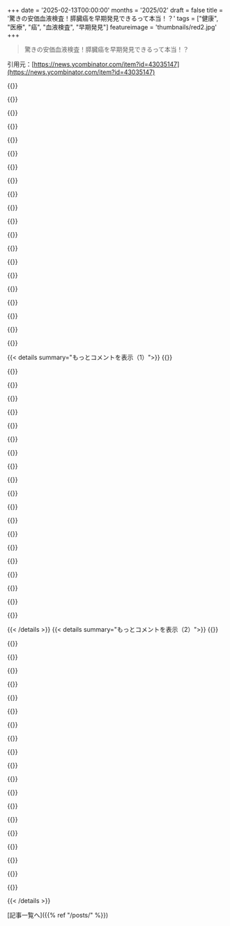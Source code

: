 +++
date = '2025-02-13T00:00:00'
months = '2025/02'
draft = false
title = '驚きの安価血液検査！膵臓癌を早期発見できるって本当！？'
tags = ["健康", "医療", "癌", "血液検査", "早期発見"]
featureimage = 'thumbnails/red2.jpg'
+++

> 驚きの安価血液検査！膵臓癌を早期発見できるって本当！？

引用元：[https://news.ycombinator.com/item?id=43035147](https://news.ycombinator.com/item?id=43035147)

{{<matomeQuote body="残念ながら、グループの資金源は以下の通り。<br>「National Cancer Institute: P30CA069533」<br>おそらく彼らの活動は中断されていて、現在の政権によるNIHの間接費がないため、閉鎖の可能性も高いかな。" userName="caycep" createdAt="2025-02-13T19:50:40" color="">}}

{{<matomeQuote body="NIHの助成金の間接費って正確にはどれぐらいなん？あまり詳しくないから意見はないけど、研究大学の豪華な施設や高い管理スタッフのレベルを見ると、無駄があるかもって気がする。<br>他の有名な研究者たちは、この変化が実際の研究にもっと資金を振り分けられるからプラスだって言ってるし、誰を信じたらいいかわからないわ。" userName="nradov" createdAt="2025-02-13T22:37:37" color="">}}

{{<matomeQuote body="昨年、このサイトでアメリカの大学の官僚や管理スタッフの数が増えてるっていう記事があったよね。確か、管理スタッフの割合が教職員や学生を超えたとかそんな感じ。<br>僕も信じるべき人がわからないけど、最近のカットは5年前に戻るだけで、そこまでショックではないかな。古い視点から見たら、60％の間接費が50年、20年、5年と続いてきたのかどうか、知りたいね。" userName="jasonfarnon" createdAt="2025-02-14T00:22:26" color="">}}

{{<matomeQuote body="この件について直感的には2つの点があるよ。まず「豪華」って無駄っぽいけど、それが意図的な表現だってのは同意する。<br>それって全体予算のほんの一部だと思うけど、非科学系の人にとっては最も目に見える部分なんじゃないかな。" userName="Jedd" createdAt="2025-02-13T23:30:49" color="">}}

{{<matomeQuote body="注目の医療研究者で腫瘍学者のDr. Vinay Prasadは、この話の一人だと思う。彼の発言が正しいかどうかはわからないけど、システムについてはかなり知識があるみたい。" userName="nradov" createdAt="2025-02-14T02:27:26" color="#45d325">}}

{{<matomeQuote body="Ah、Dr. Vinay Prasad、Robert Kennedy Jr.の大ファンだよね。ワクチン義務付けを第三帝国に例えたこともあるし、なかなかニュアンスのあるバランスの取れた個人だ。" userName="LunaSea" createdAt="2025-02-14T13:17:30" color="">}}

{{<matomeQuote body="その記事について具体的なコメントがあるの？それとも、低レベルな個人攻撃的なスラングで終わりにするつもりなの？" userName="nradov" createdAt="2025-02-14T15:14:10" color="">}}

{{<matomeQuote body="Prasadのメタデータは重要なデータだね。彼が基本的なCOVID疫学の科学を間違えているなら、彼が提唱する情報の信頼性には影響がある。<br>彼は大学の間接費を「豪華」と呼んでるけど、それがどのようにNIHと大学がこの額を交渉したかの具体的な理由はあまり触れてない感じがする。" userName="caycep" createdAt="2025-02-14T18:35:19" color="">}}

{{<matomeQuote body="ところで、LunaSeaの返信は僕が下書きした内容にほぼ一致してたけど、削除したんだ。<br>caycepが物流や財政、最近の公の発言がその人の信頼性や中立性を評価する理由になるって詳細に説明してくれてる。<br>もしこの人だけを引用して「誰を信じるかわからない」というなら、疑いは残るよ。" userName="Jedd" createdAt="2025-02-14T23:21:14" color="">}}

{{<matomeQuote body="その資金が豪華な建物の建設にどれほど使われてるかは驚きだな。名前を刻みたいドナーはそれをやりたがる。<br>教授たちやポスドクたちは多くの分野で産業界でより多く稼げるから、大学が魅力的に見えるようにすること自体はわかるよ。" userName="adambatkin" createdAt="2025-02-13T23:38:48" color="">}}

{{<matomeQuote body="自分は26年の高等教育に従事してて、そのうち約10年は二つの大規模研究大学（1つは公立、1つは私立）で働いてた。<br>間接費は行政（コンプライアンス、法務、人事など）の管理費、施設管理や研究室が機能するために必要なものだよ。豪華な施設を建設するために研究助成金の間接費を使ってない、勘違いしてるんじゃない？" userName="natebc" createdAt="2025-02-13T23:35:06" color="#38d3d3">}}

{{<matomeQuote body="確かに、民間企業では従業員を雇うのにかかるコストは1.4～1.6倍になるんだ。NIHの間接費もそれに似てるね。" userName="caycep" createdAt="2025-02-13T23:37:19" color="">}}

{{<matomeQuote body="なるほどね、じゃあ間接的な最適な割合ってどのくらいなの？NIHは以前それを低く設定してたのか、高すぎたのか、ちょうど良かったのかを知りたいな。何か定量化する方法はあるのかな？" userName="nradov" createdAt="2025-02-14T00:35:57" color="">}}

{{<matomeQuote body="ローカルまたはグローバルな最適解は見つからないと思うけど、経験や専門知識がない判断者がドラスティックな変更をするのは、良い結果より悪い結果をもたらしやすいよ。" userName="sympil" createdAt="2025-02-14T01:57:39" color="">}}

{{<matomeQuote body="誰か、活動を止めなきゃいけないグループを特定して、アメリカの外のグループとマッチングできるエージェントを作れないかな？これで他のグループやラボが引き継いでくれると彼らの活動が続けられるかもしれない。" userName="baxtr" createdAt="2025-02-13T22:28:39" color="">}}

{{<matomeQuote body="良いアイデアだね。アメリカの有権者や納税者が（代理的に）それにお金を支払う気がないなら、他でお金を出してくれる人を見つければいいんじゃない？" userName="hammock" createdAt="2025-02-13T23:03:36" color="">}}

{{<matomeQuote body="本当に気になるんだけど、何でこの考えをマイナス評定するの？" userName="baxtr" createdAt="2025-02-13T22:43:35" color="">}}

{{<matomeQuote body="次回の選挙の時にこれを思い出してね。" userName="boplicity" createdAt="2025-02-13T21:22:34" color="">}}

{{<matomeQuote body="HNの人たちが覚えてるだけじゃダメなんだ。アメリカの問題は、有権者が教育を受けた層と受けてない層に分かれてること。受けてない層は重要な問題を深く理解せずに投票してて、簡単に“文化戦争”を使ったトピックで影響を受ける。53%のアメリカ人が現政権のパフォーマンスを支持してる理由は何なの？この53%にどうやって説明すればいい？それが課題だよ。" userName="breadwinner" createdAt="2025-02-13T22:18:29" color="#ff33a1">}}

{{<matomeQuote body="“馬鹿な人たちはトランプが好きで政策を理解してなくて、簡単に影響を受ける。賢い人（私のような）はカマラが好きでみんなにとって最良のことを知っている。どうやって彼らに説明したらいい？”ハッカーニュースはただのレディットのスローモーション。" userName="poisonarena" createdAt="2025-02-14T11:11:48" color="">}}

{{< details summary="もっとコメントを表示（1）">}}
{{<matomeQuote body="教育レベルの違いは明らかな事実だよ。見てみて：<br>https://www.pbs.org/newshour/politics/trump-overwhelmingly-l...<br>数字は疑いようがない。都市の投票者は（より教育を受けた傾向がある）圧倒的に一方向に投票し、農村の投票者は別の方向へ。理由は話し合えるけど、もしこれが事実だと認めないなら、どうやって議論するの？" userName="breadwinner" createdAt="2025-02-14T13:16:35" color="">}}

{{<matomeQuote body="議論することで相手と理解し合えると思うんだけど、反論に対してすごく攻撃的だったり、ただの意見の押し付けみたいなのが返ってきて、ちょっと怖かった。議論が活発なのは好きだし、みんなが礼儀正しくあれば楽しいよね。" userName="zo1" createdAt="2025-02-15T10:18:49" color="">}}

{{<matomeQuote body="もしその懸念が本当なら、民主党は重要な問題に集中すればいいのに、なんでそんな文化的な問題ばかり押してるんだろう？それが反発を招いてると思う。" userName="TsiCClawOfLight" createdAt="2025-02-14T20:08:19" color="">}}

{{<matomeQuote body="今の民主党は中心に寄って、文化的価値観を緩めるべきだと思うよ。そうすれば中流や低所得者が関心のある問題に取り組めるはず。" userName="breadwinner" createdAt="2025-02-14T21:20:48" color="">}}

{{<matomeQuote body="でも彼らが学んだ結果はそうじゃないみたい。カマラは右に行きすぎたとか思ってるみたいで、その価値観がすごく重要だと思ってるんだよ。私は都会から田舎に引っ越したけど、同じように考える人も多いよ。" userName="TsiCClawOfLight" createdAt="2025-02-15T07:48:31" color="">}}

{{<matomeQuote body="私は分権の原則を信じている。家族をしっかり育てられなければ、将来の大きな問題は解決できないよ。大きな問題を優先することで、社会の基盤が崩れるのはダメだと思う。" userName="TsiCClawOfLight" createdAt="2025-02-15T18:27:00" color="">}}

{{<matomeQuote body="がんばってるよ、応援してる！" userName="biohcacker84" createdAt="2025-02-14T04:21:05" color="">}}

{{<matomeQuote body="これとそれ以外もたくさん！" userName="pstuart" createdAt="2025-02-13T21:23:43" color="">}}

{{<matomeQuote body="79％の精度なんて役立たず！" userName="nahnahno" createdAt="2025-02-13T23:48:21" color="">}}

{{<matomeQuote body="CTや MRI で見つけられる時点じゃ遅いんじゃないかと思う。でもこの血液検査ならもっと早く見つけられるなら、予後も良くなる可能性があるよね。" userName="wolfi1" createdAt="2025-02-13T20:00:08" color="">}}

{{<matomeQuote body="必ずしもそうじゃないけど、癌の細胞が血流に出てき始めるから、血液検査で早く見つけられるって考え方があるんだ。" userName="jghn" createdAt="2025-02-13T22:10:55" color="">}}

{{<matomeQuote body="癌の早期発見は素晴らしいけど、管理は基本的に壊すか取るかの二択。治療は大変で、優れた薬を作ることも祖父母の世代から全然進歩してないと感じている。医療者たちは病気を治す気がないし、製薬会社が金を稼ぐ道具にされているんじゃないかな。" userName="allpratik" createdAt="2025-02-14T04:45:53" color="">}}

{{<matomeQuote body="その理屈を支持する証拠はあるの？と言いたい。" userName="theshackleford" createdAt="2025-02-14T09:19:53" color="">}}

{{<matomeQuote body="その数字について疑問を感じてたけど、たしかに統計的には不可能じゃないね。 pancreatic cancer の発症率を考えると、知り合いの中でも多くて10人ぐらいかも。" userName="croissants" createdAt="2025-02-13T17:05:04" color="">}}

{{<matomeQuote body="成人になると、年齢とともに癌にかかる人が増えた実感がある。友達や親の知り合いが癌になるのは普通かもしれない。" userName="steveBK123" createdAt="2025-02-13T18:28:25" color="">}}

{{<matomeQuote body="５０年で１０人知ってる確率を計算したけど、知り合いが多ければそれだけ確率も上がるみたい。" userName="s1artibartfast" createdAt="2025-02-13T20:00:55" color="">}}

{{<matomeQuote body="知ってる人の中でもどんどん数字が増えていく。母は知り合いが数人いて、私も同僚を二人亡くしてるから、ほんとに増えるよね。" userName="e40" createdAt="2025-02-13T20:16:24" color="">}}

{{<matomeQuote body="環境要因での病気のクラスターもありえるから、特定の癌を持つ人が多い場合もある。" userName="Teever" createdAt="2025-02-13T18:29:55" color="">}}

{{<matomeQuote body="この症状は本当に一般的すぎる！医療はこれらの病気の独自の症状を理解するために真剣に研究してるのかな。昨年、62歳でAMLで父を亡くしたけど、一般的な症状は疲労感だった。" userName="allpratik" createdAt="2025-02-14T04:50:03" color="">}}

{{<matomeQuote body="お気の毒です。その方は何歳だったの？私は若いけど、何らかの癌になることが不安で仕方ない。癌のタイミングがいつも残酷に思える。" userName="cyberlimerence" createdAt="2025-02-13T17:07:00" color="">}}


{{< /details >}}
{{< details summary="もっとコメントを表示（2）">}}
{{<matomeQuote body="彼は76歳で、本当に健康だった。定期的に運動して、食事にも気を使ってた。" userName="e40" createdAt="2025-02-13T20:17:50" color="">}}

{{<matomeQuote body="＞”このナノセンサーは健康な人を98％の確率で特定しました“<br>膵臓癌は、症状が出る前に検出される必要があるから、誰にでも検査をしないと意味がない。膵臓癌の発症率は1万人に1人だから、年に1回検査したら、正確な陽性結果1件に対して200件の偽陽性が出ることになる。" userName="pfdietz" createdAt="2025-02-13T14:13:45" color="">}}

{{<matomeQuote body="今の状況は明らかに患者個人にとって最適ではない。40歳、50歳になるとこれを実感する。私は30代から50代で、”早期検診をしない・してない”で亡くなった人を何人も知ってる。いいことにCTスキャンが他の場所でのステージ2の癌を見つけた人も知ってる。でも、侵襲的な手続きで亡くなるのは、明らかにそれより少ない。" userName="steveBK123" createdAt="2025-02-13T15:34:03" color="">}}

{{<matomeQuote body="これからは、すべての医療の決定はsteveBKの個人的な経験に基づいて行うべきだね。" userName="jf22" createdAt="2025-02-13T16:25:51" color="">}}

{{<matomeQuote body="私の返信のどの部分が、あなたがアメリカの医療制度が完璧だと主張していると思わせたの？" userName="jf22" createdAt="2025-02-14T15:10:57" color="">}}

{{<matomeQuote body="症状が出るまで気づかれない癌は、非常に進行が遅くて主に特定の年齢以上の人に影響するんだよね。年齢30歳以上や40歳以上の人を5年、もしくは10年ごとに検査するのがいいかも。" userName="steveBK123" createdAt="2025-02-13T15:28:41" color="">}}

{{<matomeQuote body="乳がんのスクリーニングは、70歳以上の女性はやめるべきだという勧告があるみたいだね。乳がんの発生率は年齢とともに増え続けるけど、利益とリスクが見合わないからだって。" userName="pfdietz" createdAt="2025-02-13T17:07:49" color="">}}

{{<matomeQuote body="病気の発生率や進行の遅さ、予想余命、老年層の治療耐性などから、スクリーニングをやめるべきこともあるよね。" userName="steveBK123" createdAt="2025-02-13T18:14:09" color="">}}

{{<matomeQuote body="こちらが実際の論文のリンクだよ。https://www.science.org/doi/10.1126/scitranslmed.adq3110" userName="mbreese" createdAt="2025-02-13T13:28:12" color="">}}

{{<matomeQuote body="スクリーニングテストには注意が必要なんだよね。このテストが1/1000の確率で偽陽性になるとしたら、10万人を検査すると100件の陽性反応が出て、必要なフォローアップが発生するけど、本当の膵臓癌は5件だけだよ。社会は10万人分のテストと105件のフォローアップにお金を払うけど、その中で数人には持続的な害を与えちゃうかもしれない。早期発見できた5件の癌の生存率をどう上げるかわからないし、検査間隔で癌が急成長してしまうこともあるし、スクリーニングには難しさが伴うよ。" userName="mlyle" createdAt="2025-02-13T15:31:04" color="">}}

{{<matomeQuote body="特定の癌の攻撃性や治療可能性を考慮しなきゃいけないよね。例えば、前立腺癌の血液検査は従来の急激な治療をもたらしたけど、今はそれが多くの人には価値がないと考えられているよ。膵臓癌はもっと攻撃的だから、早期発見が必要なんだ。" userName="GeekyBear" createdAt="2025-02-13T16:10:05" color="">}}

{{<matomeQuote body="祖父の見解は、前立腺癌に関してますます受け入れられつつあるね。今は患者が急激な成長の稀なケースでないか監視する態度が重視されている。あなたが言ったように、治療方法による結果がほとんど変わらないんだ。記事にあるように、1999年から2009年にかけて局所前立腺癌の男性1600人以上を追跡調査した結果、前立腺癌で亡くなる人は3％未満だった。治療群間の差は統計的に有意ではなかった。" userName="GeekyBear" createdAt="2025-02-13T18:18:44" color="">}}

{{<matomeQuote body="皮肉なことに、彼は前立腺癌で亡くなった。自分のアドバイスを無視して治療したけど、結果は変わらなかったし、ほとんど時間も稼げなかった。" userName="slashdev" createdAt="2025-02-13T21:24:41" color="">}}

{{<matomeQuote body="テストを複数回やってこの可能性を排除するか、別の方法で確認すればいいんじゃないの？" userName="hsuduebc2" createdAt="2025-02-13T20:40:46" color="">}}

{{<matomeQuote body="混乱してる。血液検査で偽陽性が出たとして、それが血液そのものの異常じゃなかったら、どうして一度の偽陽性より二度目の偽陽性が出る可能性は低いと考えられないの？" userName="hsuduebc2" createdAt="2025-02-14T10:01:13" color="">}}

{{<matomeQuote body="ベースレートの誤謬に詳しくて、自分でも間違えちゃうことがある。直感ではわかりにくいよね。<br>感度が高くてベースレートが低い場合、これで近似できるんだ。これって結構複雑だけど。" userName="mlyle" createdAt="2025-02-14T03:43:15" color="">}}

{{<matomeQuote body="この議論に驚いてる人もいるだろうけど、彼が言及している現象には名前がある：ベイジアンベースレート誤謬。" userName="tptacek" createdAt="2025-02-13T19:52:37" color="">}}

{{<matomeQuote body="もう一度テストをやり直すだけで、全てのフォローアップを省けるんじゃないの？<br>１／１０００×１／１０００＝１／１，０００，０００。" userName="AustinDev" createdAt="2025-02-13T18:46:35" color="">}}

{{<matomeQuote body="その確率はテスト結果が完全に独立している場合しか適用されないよ。そうでない可能性が高いと思う。<br>一度偽陽性が出たら、二回目も偽陽性になる確率がもっと高いだろうね。" userName="okaram" createdAt="2025-02-13T19:04:33" color="">}}

{{<matomeQuote body="その偽陽性率は固定だと思ってるけど、実際はそうじゃないんだよ。ポジティブ基準は人間が数字リストをスキャンするのと同じくらい単純な分析で決められてる。<br>このプロセスは馬鹿げてるし、もっとデータと分析で改善すべきだよ。" userName="fallingknife" createdAt="2025-02-13T22:33:02" color="">}}


{{< /details >}}


[記事一覧へ]({{% ref "/posts/" %}})
